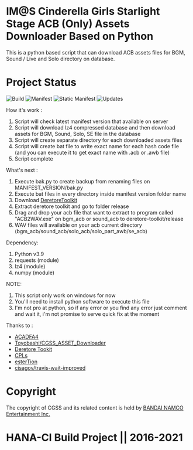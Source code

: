 # IM@S Cinderella Girls Starlight Stage ACB (Only) Assets Downloader Based on Python
This is a python based script that can download ACB assets files for BGM, Sound / Live and Solo directory on database.

# Project Status
![Build](https://app.travis-ci.com/Nicklas373/CGSS_ACB_Downloader.svg?branch=master) ![Manifest](https://img.shields.io/badge/dynamic/json.svg?color=blue&label=Manifest&query=truth_version&url=https%3A%2F%2Fstarlight.kirara.ca%2Fapi%2Fv1%2Finfo) ![Static Manifest](https://img.shields.io/badge/Static%20Manifest-10093100-blue) ![Updates](https://img.shields.io/badge/Latest%20Updates-20220216-blue)

How it's work :
1. Script will check latest manifest version that available on server
2. Script will download lz4 compressed database and then download assets for BGM, Sound, Solo, SE file in the database
3. Script will create separate directory for each downloaded assets files
4. Script will create bat file to write exact name for each hash code file (and you can execute it to get exact name with .acb or .awb file)
5. Script complete

What's next :
1. Execute bak.py to create backup from renaming files on MANIFEST_VERSION/bak.py
1. Execute bat files in every directory inside manifest version folder name 
2. Download [DeretoreToolkit](https://github.com/OpenCGSS/DereTore)
4. Extract deretore toolkit and go to folder release
5. Drag and drop your acb file that want to extract to program called "ACB2WAV.exe" on bgm_acb or sound_acb to deretore-toolkit/release
6. WAV files will available on your acb current directory (bgm_acb/sound_acb/solo_acb/solo_part_awb/se_acb)

Dependency:
1. Python v3.9
2. requests (module)
3. lz4 (module)
4. numpy (module)

NOTE:
1. This script only work on windows for now 
2. You'll need to install python software to execute this file
3. I'm not pro at python, so if any error or you find any error just comment and wait it, i'm not promise to serve quick fix at the moment

Thanks to :
- [ACADFA4](https://github.com/ACA4DFA4/CGSS_ACB_Downloader)
- [Toyobashi/CGSS_ASSET_Downloader](https://github.com/toyobayashi/CGSSAssetsDownloader)
- [Deretore Tookit](https://github.com/OpenCGSS/DereTore)
- [CPLs](https://nyaa.si/view/1131944)
- [esterTion](https://github.com/esterTion/cgss_master_db_diff)
- [cisagov/travis-wait-improved](https://github.com/cisagov/travis-wait-improved)


# Copyright
The copyright of CGSS and its related content is held by [BANDAI NAMCO Entertainment Inc.](https://bandainamcoent.co.jp/)

# HANA-CI Build Project || 2016-2021

